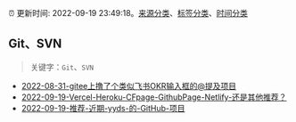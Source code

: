 :alarm_clock: 更新时间: 2022-09-19 23:49:18。[来源分类](../README.md)、[标签分类](../TAGS.md)、[时间分类](../TIMELINE.md)

## Git、SVN


> 关键字：`Git`、`SVN`



- [2022-08-31-gitee上撸了个类似飞书OKR输入框的@提及项目](https://www.zhangxinxu.com/wordpress/2022/08/gitee-feishu-okr-at-mention/) 
- [2022-09-19-Vercel-Heroku-CFpage-GithubPage-Netlify-还是其他推荐？](https://www.v2ex.com/t/881420) 
- [2022-09-19-推荐-近期-yyds-的-GitHub-项目](https://toutiao.io/k/i1qkq4o) 